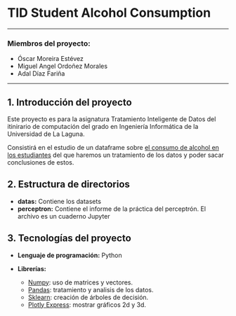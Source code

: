# TID Student Alcohol Consumption

___
### Miembros del proyecto:

  - Óscar Moreira Estévez
  - Miguel Angel Ordoñez Morales 
  - Adal Díaz Fariña
___

## 1. Introducción del proyecto

Este proyecto es para la asignatura Tratamiento Inteligente de Datos del itinirario de computación del grado en Ingeniería Informática de la Universidad de La Laguna.

Consistirá en el estudio de un dataframe sobre [el consumo de alcohol en los estudiantes](https://www.kaggle.com/uciml/student-alcohol-consumption) del que haremos un tratamiento de los datos y poder sacar conclusiones de estos.

## 2. Estructura de directorios

- **datas:** Contiene los datasets
- **perceptron:** Contiene el informe de la práctica del perceptrón. El archivo es un cuaderno Jupyter

## 3. Tecnologías del proyecto

- **Lenguaje de programación:** Python
- **Librerías:**

  - [Numpy](https://numpy.org): uso de matrices y vectores.
  - [Pandas](https://pandas.pydata.org): tratamiento y analisis de los datos.
  - [Sklearn](https://scikit-learn.org): creación de árboles de decisión.
  - [Plotly Express](https://plot.ly/python/plotly-express): mostrar gráficos 2d y 3d. 


